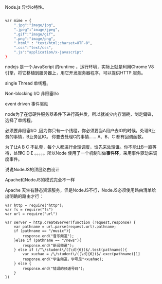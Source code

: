 Node.js 异步io特性。


```bash

var mime = {
    ".jpg":"image/jpg",
    ".jpeg":"image/jpeg",
    ".gif":"image/gif",
    ".png":"image/png",
    ".html" : "text/html;charset=UTF-8",
    ".css":"text/css",
    ".js":"application/x-javascript"
}

```


nodejs 是一个JavaScript 的runtime  ，运行环境，实际上就是利用Chrome V8 引擎，将它移植到服务器上，用它开发服务器程序，可以提供HTTP 服务。


single  Thread  单线程。

Non-blocking  I/O  非阻塞I/o 

event driven  事件驱动

node为了在低硬件服务器条件下进行高并发，所以就减少内存消耗，剑走偏锋，选择了单线程。

必须要非阻塞I/O ,因为你只有一个线程，你必须要当A用户去IO的时候，处理B业务的事情，B业务区IO。
你要去处理C的事情...... A、B、C 都有回调函数。


为了让A B  C 不乱套，每个人都进行合理调度，谁先来处理谁。你不能让B一直等待，处理C  D  E  。。。。。所以Node 使用了一个机制叫做**事件环**，采用事件驱动来调度事件。


说说NodeJS的顶层路由设计

Apache和NodeJS的模式完全不一样

Apache 天生有静态资源服务，但是NodeJS不行，NodeJS必须使用路由清单给出明确的路由才行：


    var http = require("http");
    var fs = require("fs")
    var url = require("url")
    
    var server = http.createServer(function (request,response) {
        var pathname = url.parse(request.url).pathname;
        if (pathname == "/music"){
            response.end("音乐频道");
        }else if (pathname == "/news"){
            response.end("新闻频道");
        } else if (/^\/student\/([\d]{6})$/.test(pathname)){
            var xuehao = /\/student\/([\d]{6})$/.exec(pathname)[1]
            response.end("学生频道，学号是"+xuehao);
        } else {
            response.end("错误的频道号码");
        }
    })
